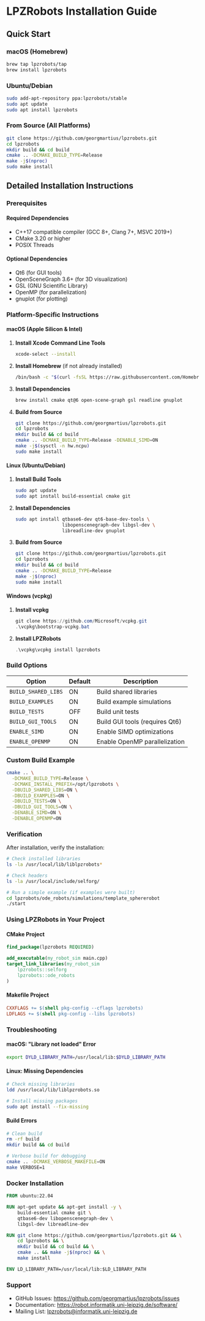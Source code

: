 # LPZRobots Installation Guide

## Quick Start

### macOS (Homebrew)
```bash
brew tap lpzrobots/tap
brew install lpzrobots
```

### Ubuntu/Debian
```bash
sudo add-apt-repository ppa:lpzrobots/stable
sudo apt update
sudo apt install lpzrobots
```

### From Source (All Platforms)
```bash
git clone https://github.com/georgmartius/lpzrobots.git
cd lpzrobots
mkdir build && cd build
cmake .. -DCMAKE_BUILD_TYPE=Release
make -j$(nproc)
sudo make install
```

## Detailed Installation Instructions

### Prerequisites

#### Required Dependencies
- C++17 compatible compiler (GCC 8+, Clang 7+, MSVC 2019+)
- CMake 3.20 or higher
- POSIX Threads

#### Optional Dependencies
- Qt6 (for GUI tools)
- OpenSceneGraph 3.6+ (for 3D visualization)
- GSL (GNU Scientific Library)
- OpenMP (for parallelization)
- gnuplot (for plotting)

### Platform-Specific Instructions

#### macOS (Apple Silicon & Intel)

1. **Install Xcode Command Line Tools**
   ```bash
   xcode-select --install
   ```

2. **Install Homebrew** (if not already installed)
   ```bash
   /bin/bash -c "$(curl -fsSL https://raw.githubusercontent.com/Homebrew/install/HEAD/install.sh)"
   ```

3. **Install Dependencies**
   ```bash
   brew install cmake qt@6 open-scene-graph gsl readline gnuplot
   ```

4. **Build from Source**
   ```bash
   git clone https://github.com/georgmartius/lpzrobots.git
   cd lpzrobots
   mkdir build && cd build
   cmake .. -DCMAKE_BUILD_TYPE=Release -DENABLE_SIMD=ON
   make -j$(sysctl -n hw.ncpu)
   sudo make install
   ```

#### Linux (Ubuntu/Debian)

1. **Install Build Tools**
   ```bash
   sudo apt update
   sudo apt install build-essential cmake git
   ```

2. **Install Dependencies**
   ```bash
   sudo apt install qtbase6-dev qt6-base-dev-tools \
                    libopenscenegraph-dev libgsl-dev \
                    libreadline-dev gnuplot
   ```

3. **Build from Source**
   ```bash
   git clone https://github.com/georgmartius/lpzrobots.git
   cd lpzrobots
   mkdir build && cd build
   cmake .. -DCMAKE_BUILD_TYPE=Release
   make -j$(nproc)
   sudo make install
   ```

#### Windows (vcpkg)

1. **Install vcpkg**
   ```powershell
   git clone https://github.com/Microsoft/vcpkg.git
   .\vcpkg\bootstrap-vcpkg.bat
   ```

2. **Install LPZRobots**
   ```powershell
   .\vcpkg\vcpkg install lpzrobots
   ```

### Build Options

| Option | Default | Description |
|--------|---------|-------------|
| `BUILD_SHARED_LIBS` | ON | Build shared libraries |
| `BUILD_EXAMPLES` | ON | Build example simulations |
| `BUILD_TESTS` | OFF | Build unit tests |
| `BUILD_GUI_TOOLS` | ON | Build GUI tools (requires Qt6) |
| `ENABLE_SIMD` | ON | Enable SIMD optimizations |
| `ENABLE_OPENMP` | ON | Enable OpenMP parallelization |

### Custom Build Example

```bash
cmake .. \
  -DCMAKE_BUILD_TYPE=Release \
  -DCMAKE_INSTALL_PREFIX=/opt/lpzrobots \
  -DBUILD_SHARED_LIBS=ON \
  -DBUILD_EXAMPLES=ON \
  -DBUILD_TESTS=ON \
  -DBUILD_GUI_TOOLS=ON \
  -DENABLE_SIMD=ON \
  -DENABLE_OPENMP=ON
```

### Verification

After installation, verify the installation:

```bash
# Check installed libraries
ls -la /usr/local/lib/liblpzrobots*

# Check headers
ls -la /usr/local/include/selforg/

# Run a simple example (if examples were built)
cd lpzrobots/ode_robots/simulations/template_sphererobot
./start
```

### Using LPZRobots in Your Project

#### CMake Project

```cmake
find_package(lpzrobots REQUIRED)

add_executable(my_robot_sim main.cpp)
target_link_libraries(my_robot_sim 
    lpzrobots::selforg
    lpzrobots::ode_robots
)
```

#### Makefile Project

```makefile
CXXFLAGS += $(shell pkg-config --cflags lpzrobots)
LDFLAGS += $(shell pkg-config --libs lpzrobots)
```

### Troubleshooting

#### macOS: "Library not loaded" Error
```bash
export DYLD_LIBRARY_PATH=/usr/local/lib:$DYLD_LIBRARY_PATH
```

#### Linux: Missing Dependencies
```bash
# Check missing libraries
ldd /usr/local/lib/liblpzrobots.so

# Install missing packages
sudo apt install --fix-missing
```

#### Build Errors
```bash
# Clean build
rm -rf build
mkdir build && cd build

# Verbose build for debugging
cmake .. -DCMAKE_VERBOSE_MAKEFILE=ON
make VERBOSE=1
```

### Docker Installation

```dockerfile
FROM ubuntu:22.04

RUN apt-get update && apt-get install -y \
    build-essential cmake git \
    qtbase6-dev libopenscenegraph-dev \
    libgsl-dev libreadline-dev

RUN git clone https://github.com/georgmartius/lpzrobots.git && \
    cd lpzrobots && \
    mkdir build && cd build && \
    cmake .. && make -j$(nproc) && \
    make install

ENV LD_LIBRARY_PATH=/usr/local/lib:$LD_LIBRARY_PATH
```

### Support

- GitHub Issues: https://github.com/georgmartius/lpzrobots/issues
- Documentation: https://robot.informatik.uni-leipzig.de/software/
- Mailing List: lpzrobots@informatik.uni-leipzig.de